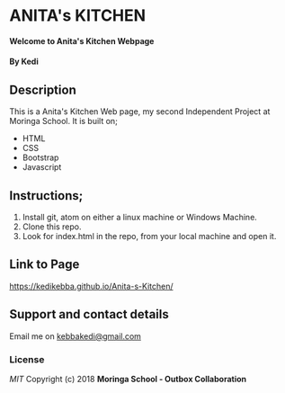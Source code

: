 # ANITA's KITCHEN

#### Welcome to Anita's Kitchen Webpage
#### By **Kedi**

## Description
This is a Anita's Kitchen Web page, my second Independent Project at Moringa School. It is built on;
* HTML
* CSS
* Bootstrap
* Javascript



## Instructions;
1. Install git, atom on either a linux machine or Windows Machine.
2. Clone this repo.
3. Look for index.html in the repo, from your local machine and open it.

## Link to Page
https://kedikebba.github.io/Anita-s-Kitchen/

## Support and contact details
Email me on kebbakedi@gmail.com
### License
*MIT*
Copyright (c) 2018 **Moringa School - Outbox Collaboration**
